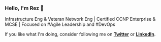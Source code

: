### Hello, I'm Rez 👋

Infrastructure Eng & Veteran Network Eng | Certified CCNP Enterprise & MCSE | Focused on #Agile Leadership and #DevOps

If you like what I'm doing, consider following me on [**Twitter**](https://twitter.com/RezNetDevOps) or [**LinkedIn**](https://www.linkedin.com/in/mohamadreza-rezaei-538397139/).

<!--
**rezNetDevOps/rezNetDevOps** is a ✨ _special_ ✨ repository because its `README.md` (this file) appears on your GitHub profile.

Here are some ideas to get you started:

- 🔭 I’m currently working on ...
- 🌱 I’m currently learning ...
- 👯 I’m looking to collaborate on ...
- 🤔 I’m looking for help with ...
- 💬 Ask me about ...
- 📫 How to reach me: ...
- 😄 Pronouns: ...
- ⚡ Fun fact: ...
-->
